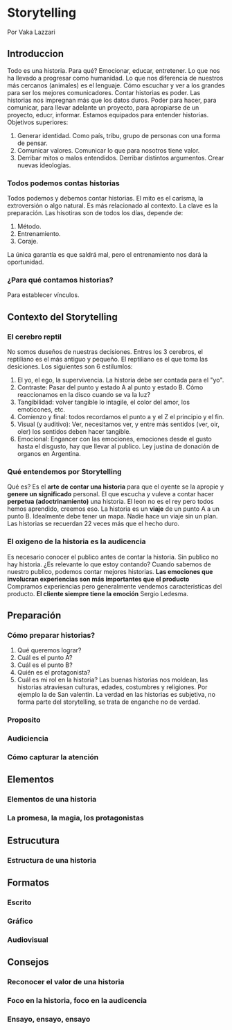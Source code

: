 # Storytelling

Por Vaka Lazzari

## Introduccion
Todo es una historia. Para qué? Emocionar, educar, entretener. Lo que nos ha llevado a progresar como humanidad. 
Lo que nos diferencia de nuestros más cercanos (animales) es el lenguaje. Cómo escuchar y ver a los grandes para ser los mejores comunicadores. 
Contar historias es poder. Las historias nos impregnan más que los datos duros. Poder para hacer, para comunicar, para llevar adelante un proyecto, para apropiarse de un proyecto, educr, informar. Estamos equipados para entender historias. 
Objetivos superiores: 
1. Generar identidad.
  Como país, tribu, grupo de personas con una forma de pensar. 
2. Comunicar valores.
  Comunicar lo que para nosotros tiene valor. 
3. Derribar mitos o malos entendidos. 
  Derribar distintos argumentos. Crear nuevas ideologias. 

### Todos podemos contas historias
Todos podemos y debemos contar historias. El mito es el carisma, la extroversión o algo natural. Es más relacionado al contexto. La clave es la preparación. 
Las hisotiras son de todos los días, depende de: 
1. Método.
2. Entrenamiento.
3. Coraje.

La única garantía es que saldrá mal, pero el entrenamiento nos dará la oportunidad.

### ¿Para qué contamos historias?
Para establecer vínculos. 

## Contexto del Storytelling
### El cerebro reptil
No somos duseños de nuestras decisiones. Entres los 3 cerebros, el reptiliano es el más antiguo y pequeño. El reptiliano es el que toma las desiciones. 
Los siguientes son 6 estilumlos: 
1. El yo, el ego, la supervivencia. La historia debe ser contada para el "yo".
2. Contraste: Pasar del punto y estado A al punto y estado B. Cómo reaccionamos en la disco cuando se va la luz?
3. Tangibilidad: volver tangible lo intagile, el color del amor, los emoticones, etc. 
4. Comienzo y final: todos recordamos el punto a y el Z el principio y el fin. 
5. Visual (y auditivo): Ver, necesitamos ver, y entre más sentidos (ver, oir, oler) los sentidos deben hacer tangible. 
6. Emocional: Engancer con las emociones, emociones desde el gusto hasta el disgusto, hay que llevar al publico. Ley justina de donación de organos en Argentina. 

### Qué entendemos por Storytelling
Qué es? Es el **arte de contar una historia** para que el oyente se la apropie y **genere un significado** personal. 
El que escucha y vuleve a contar hacer **perpetua (adoctrinamiento)** una historia. El leon no es el rey pero todos hemos aprendido, creemos eso.
La historia es un **viaje** de un punto A a un punto B. Idealmente debe tener un mapa. Nadie hace un viaje sin un plan. Las historias se recuerdan 22 veces más que el hecho duro. 

### El oxigeno de la historia es la audicencia
Es necesario conocer el publico antes de contar la historia. Sin publico no hay historia. ¿Es relevante lo que estoy contando? Cuando sabemos de nuestro publico, podemos contar mejores historias. 
**Las emociones que involucran experiencias son más importantes que el producto** Compramos experiencias pero generalmente vendemos caracteristicas del producto. **El cliente siempre tiene la emoción** Sergio Ledesma. 

## Preparación
### Cómo preparar historias?
1. Qué queremos lograr? 
2. Cuál es el punto A? 
3. Cuál es el punto B? 
4. Quién es el protagonista?
5. Cuál es mi rol en la historia? 
Las buenas historias nos moldean, las historias atraviesan culturas, edades, costumbres y religiones. 
Por ejemplo la de San valentin. 
La verdad en las historias es subjetiva, no forma parte del storytelling, se trata de enganche no de verdad. 


### Proposito
### Audiciencia
### Cómo capturar la atención
## Elementos
### Elementos de una historia
### La promesa, la magia, los protagonistas
## Estrucutura
### Estructura de una historia
## Formatos
### Escrito 
### Gráfico
### Audiovisual
## Consejos
### Reconocer el valor de una historia
### Foco en la historia, foco en la audicencia
### Ensayo, ensayo, ensayo
